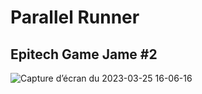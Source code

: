 # Parallel Runner
## Epitech Game Jame #2
![Capture d’écran du 2023-03-25 16-06-16](https://user-images.githubusercontent.com/91092966/227725473-5db7a9c2-b184-4a5b-aa7a-40bd3f0ff0d4.png)
